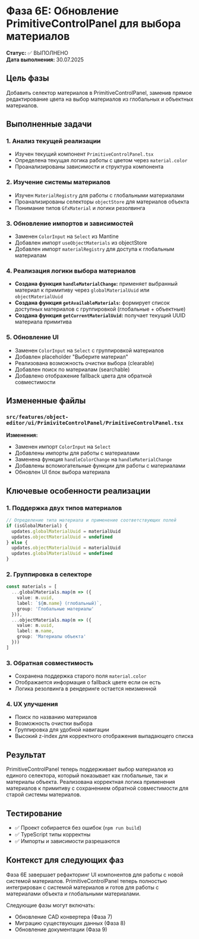 # Фаза 6E: Обновление PrimitiveControlPanel для выбора материалов

**Статус:** ✅ ВЫПОЛНЕНО  
**Дата выполнения:** 30.07.2025

## Цель фазы

Добавить селектор материалов в PrimitiveControlPanel, заменив прямое редактирование цвета на выбор материалов из глобальных и объектных материалов.

## Выполненные задачи

### 1. Анализ текущей реализации
- Изучен текущий компонент `PrimitiveControlPanel.tsx`
- Определена текущая логика работы с цветом через `material.color`
- Проанализированы зависимости и структура компонента

### 2. Изучение системы материалов
- Изучен `MaterialRegistry` для работы с глобальными материалами
- Проанализированы селекторы `objectStore` для материалов объекта
- Понимание типов `GfxMaterial` и логики резолвинга

### 3. Обновление импортов и зависимостей
- Заменен `ColorInput` на `Select` из Mantine
- Добавлен импорт `useObjectMaterials` из objectStore
- Добавлен импорт `materialRegistry` для доступа к глобальным материалам

### 4. Реализация логики выбора материалов
- **Создана функция `handleMaterialChange`:** применяет выбранный материал к примитиву через `globalMaterialUuid` или `objectMaterialUuid`
- **Создана функция `getAvailableMaterials`:** формирует список доступных материалов с группировкой (глобальные + объектные)
- **Создана функция `getCurrentMaterialUuid`:** получает текущий UUID материала примитива

### 5. Обновление UI
- Заменен `ColorInput` на `Select` с группировкой материалов
- Добавлен placeholder "Выберите материал"
- Реализована возможность очистки выбора (clearable)
- Добавлен поиск по материалам (searchable)
- Добавлено отображение fallback цвета для обратной совместимости

## Измененные файлы

### `src/features/object-editor/ui/PrimiviteControlPanel/PrimitiveControlPanel.tsx`
**Изменения:**
- Заменен импорт `ColorInput` на `Select`
- Добавлены импорты для работы с материалами
- Заменена функция `handleColorChange` на `handleMaterialChange`
- Добавлены вспомогательные функции для работы с материалами
- Обновлен UI блок выбора материала

## Ключевые особенности реализации

### 1. Поддержка двух типов материалов
```typescript
// Определение типа материала и применение соответствующих полей
if (isGlobalMaterial) {
  updates.globalMaterialUuid = materialUuid
  updates.objectMaterialUuid = undefined
} else {
  updates.objectMaterialUuid = materialUuid
  updates.globalMaterialUuid = undefined
}
```

### 2. Группировка в селекторе
```typescript
const materials = [
  ...globalMaterials.map(m => ({
    value: m.uuid,
    label: `${m.name} (глобальный)`,
    group: 'Глобальные материалы'
  })),
  ...objectMaterials.map(m => ({
    value: m.uuid,
    label: m.name,
    group: 'Материалы объекта'
  }))
]
```

### 3. Обратная совместимость
- Сохранена поддержка старого поля `material.color`
- Отображается информация о fallback цвете если он есть
- Логика резолвинга в рендеринге остается неизменной

### 4. UX улучшения
- Поиск по названию материалов
- Возможность очистки выбора
- Группировка для удобной навигации
- Высокий z-index для корректного отображения выпадающего списка

## Результат

PrimitiveControlPanel теперь поддерживает выбор материалов из единого селектора, который показывает как глобальные, так и материалы объекта. Реализована корректная логика применения материалов к примитиву с сохранением обратной совместимости для старой системы материалов.

## Тестирование

- ✅ Проект собирается без ошибок (`npm run build`)
- ✅ TypeScript типы корректны
- ✅ Импорты и зависимости разрешаются

## Контекст для следующих фаз

Фаза 6E завершает рефакторинг UI компонентов для работы с новой системой материалов. PrimitiveControlPanel теперь полностью интегрирован с системой материалов и готов для работы с материалами объекта и глобальными материалами.

Следующие фазы могут включать:
- Обновление CAD конвертера (Фаза 7)
- Миграцию существующих данных (Фаза 8)  
- Обновление документации (Фаза 9)